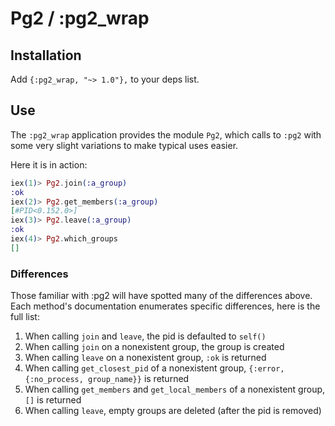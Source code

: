 # Pg2 / :pg2_wrap

## Installation

Add `{:pg2_wrap, "~> 1.0"},` to your deps list.

## Use

The `:pg2_wrap` application provides the module `Pg2`, which calls to `:pg2`
with some very slight variations to make typical uses easier.

Here it is in action:

```elixir
iex(1)> Pg2.join(:a_group)
:ok
iex(2)> Pg2.get_members(:a_group)
[#PID<0.152.0>]
iex(3)> Pg2.leave(:a_group)
:ok
iex(4)> Pg2.which_groups
[]
```

### Differences

Those familiar with :pg2 will have spotted many of the differences above. Each
method's documentation enumerates specific differences, here is the full list:

1. When calling `join` and `leave`, the pid is defaulted to `self()`
2. When calling `join` on a nonexistent group, the group is created
3. When calling `leave` on a nonexistent group, `:ok` is returned
4. When calling `get_closest_pid` of a nonexistent group, `{:error, {:no_process, group_name}}` is returned
5. When calling `get_members` and `get_local_members` of a nonexistent group, `[]` is returned
6. When calling `leave`, empty groups are deleted (after the pid is removed)
